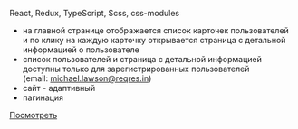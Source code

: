 React, Redux, TypeScript, Scss, css-modules<br>
 
- на главной странице отображается список карточек пользователей и по клику на каждую карточку открывается страница с детальной информацией о пользователе<br>
- список пользователей и страница с детальной информацией доступны только для зарегистрированных пользователей<br>
  (email: michael.lawson@reqres.in)<br>
- сайт - адаптивный<br>
- пагинация<br>

<a href="https://antpv.netlify.app" target="blank">Посмотреть</a>
